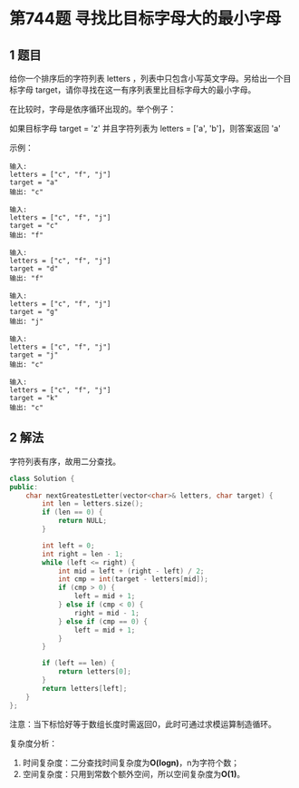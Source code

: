 # 第744题 寻找比目标字母大的最小字母

## 1 题目

给你一个排序后的字符列表 letters ，列表中只包含小写英文字母。另给出一个目标字母 target，请你寻找在这一有序列表里比目标字母大的最小字母。

在比较时，字母是依序循环出现的。举个例子：

如果目标字母 target = 'z' 并且字符列表为 letters = ['a', 'b']，则答案返回 'a'

示例：

```
输入:
letters = ["c", "f", "j"]
target = "a"
输出: "c"

输入:
letters = ["c", "f", "j"]
target = "c"
输出: "f"

输入:
letters = ["c", "f", "j"]
target = "d"
输出: "f"

输入:
letters = ["c", "f", "j"]
target = "g"
输出: "j"

输入:
letters = ["c", "f", "j"]
target = "j"
输出: "c"

输入:
letters = ["c", "f", "j"]
target = "k"
输出: "c"
```

## 2 解法

字符列表有序，故用二分查找。

```c++
class Solution {
public:
    char nextGreatestLetter(vector<char>& letters, char target) {
        int len = letters.size();
        if (len == 0) {
            return NULL;
        }

        int left = 0;
        int right = len - 1;
        while (left <= right) {
            int mid = left + (right - left) / 2;
            int cmp = int(target - letters[mid]);
            if (cmp > 0) {
                left = mid + 1;
            } else if (cmp < 0) {
                right = mid - 1;
            } else if (cmp == 0) {
                left = mid + 1;
            }
        }

        if (left == len) {
            return letters[0];
        }
        return letters[left];
    }
};
```

注意：当下标恰好等于数组长度时需返回0，此时可通过求模运算制造循环。

复杂度分析：

1. 时间复杂度：二分查找时间复杂度为**O(logn)**，n为字符个数；
2. 空间复杂度：只用到常数个额外空间，所以空间复杂度为**O(1)**。